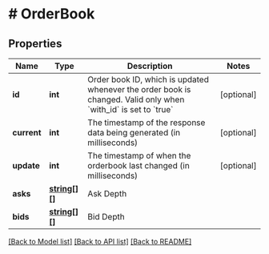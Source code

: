# # OrderBook

## Properties

Name | Type | Description | Notes
------------ | ------------- | ------------- | -------------
**id** | **int** | Order book ID, which is updated whenever the order book is changed. Valid only when &#x60;with_id&#x60; is set to &#x60;true&#x60; | [optional] 
**current** | **int** | The timestamp of the response data being generated (in milliseconds) | [optional] 
**update** | **int** | The timestamp of when the orderbook last changed (in milliseconds) | [optional] 
**asks** | [**string[][]**](array.md) | Ask Depth | 
**bids** | [**string[][]**](array.md) | Bid Depth | 

[[Back to Model list]](../../README.md#documentation-for-models) [[Back to API list]](../../README.md#documentation-for-api-endpoints) [[Back to README]](../../README.md)

